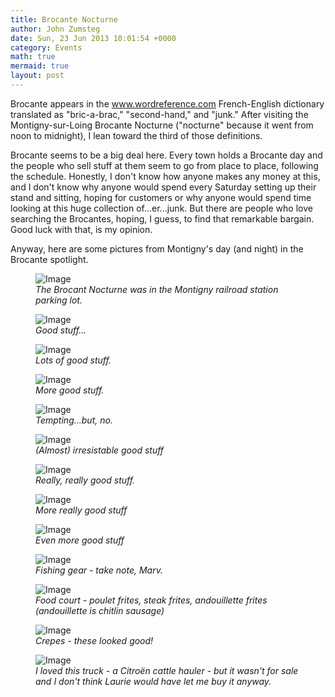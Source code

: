```yaml
---
title: Brocante Nocturne
author: John Zumsteg
date: Sun, 23 Jun 2013 10:01:54 +0000
category: Events
math: true
mermaid: true
layout: post
---
```

Brocante appears in the www.wordreference.com French-English dictionary translated as "bric-a-brac," "second-hand," and "junk." After visiting the Montigny-sur-Loing Brocante Nocturne ("nocturne" because it went from noon to midnight), I lean toward the third of those definitions.

Brocante seems to be a big deal here. Every town holds a Brocante day and the people who sell stuff at them seem to go from place to place, following the schedule. Honestly, I don't know how anyone makes any money at this, and I don't know why anyone would spend every Saturday setting up their stand and sitting, hoping for customers or why anyone would spend time looking at this huge collection of...er...junk.  But there are people who love searching the Brocantes, hoping, I guess, to find that remarkable bargain. Good luck with that, is my opinion.

Anyway, here are some pictures from Montigny's day (and night) in the Brocante spotlight.
<figure class = "landscape">
	<img src="{{"/assets/images/2013/06/DSC02944.jpg" | prepend: site.baseurl | prepend: site.url }}" alt="Image" />
	<figcaption><em>The Brocant  Nocturne was in the Montigny railroad station parking lot.</em></figcaption>
</figure>


<figure class = "landscape">
	<img src="{{"/assets/images/2013/06/DSC02942.jpg" | prepend: site.baseurl | prepend: site.url }}" alt="Image" />
	<figcaption><em>Good stuff...</em></figcaption>
</figure>

<figure class = "landscape">
	<img src="{{"/assets/images/2013/06/DSC02948.jpg" | prepend: site.baseurl | prepend: site.url }}" alt="Image" />
	<figcaption><em>Lots of good stuff.</em></figcaption>
</figure>

<figure class = "landscape">
	<img src="{{"/assets/images/2013/06/DSC02950.jpg" | prepend: site.baseurl | prepend: site.url }}" alt="Image" />
	<figcaption><em>More good stuff.</em></figcaption>
</figure>

<figure class = "portrait">
	<img src="{{"/assets/images/2013/06/DSC02946.jpg" | prepend: site.baseurl | prepend: site.url }}" alt="Image" />
	<figcaption><em>Tempting...but, no.</em></figcaption>
</figure>

<figure class = "portrait">
	<img src="{{"/assets/images/2013/06/DSC02953.jpg" | prepend: site.baseurl | prepend: site.url }}" alt="Image" />
	<figcaption><em>(Almost) irresistable good stuff</em></figcaption>
</figure>

<figure class = "landscape">
	<img src="{{"/assets/images/2013/06/DSC02954.jpg" | prepend: site.baseurl | prepend: site.url }}" alt="Image" />
	<figcaption><em>Really, really good stuff.</em></figcaption>
</figure>

<figure class = "landscape">
	<img src="{{"/assets/images/2013/06/DSC02960.jpg" | prepend: site.baseurl | prepend: site.url }}" alt="Image" />
	<figcaption><em>More really good stuff</em></figcaption>
</figure>

<figure class = "landscape">
	<img src="{{"/assets/images/2013/06/DSC02962.jpg" | prepend: site.baseurl | prepend: site.url }}" alt="Image" />
	<figcaption><em>Even more good stuff</em></figcaption>
</figure>

<figure class = "landscape">
	<img src="{{"/assets/images/2013/06/DSC02955.jpg" | prepend: site.baseurl | prepend: site.url }}" alt="Image" />
	<figcaption><em>Fishing gear - take note, Marv.</em></figcaption>
</figure>


<figure class = "landscape">
	<img src="{{"/assets/images/2013/06/DSC02956.jpg" | prepend: site.baseurl | prepend: site.url }}" alt="Image" />
	<figcaption><em>Food court -  poulet frites, steak frites, andouillette frites (andouillette is chitlin sausage)</em></figcaption>
</figure>

<figure class = "landscape">
	<img src="{{"/assets/images/2013/06/DSC02959.jpg" | prepend: site.baseurl | prepend: site.url }}" alt="Image" />
	<figcaption><em>Crepes - these looked good!</em></figcaption>
</figure>

<figure class = "landscape">
	<img src="{{"/assets/images/2013/06/DSC02947.jpg" | prepend: site.baseurl | prepend: site.url }}" alt="Image" />
	<figcaption><em>I loved this truck - a Citroën cattle hauler - but it wasn't for sale and I don't think Laurie would have let me buy it anyway.</em></figcaption>
</figure>


